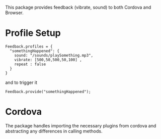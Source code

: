 This package provides feedback (vibrate, sound) to both Cordova and Browser.

# Profile Setup

    Feedback.profiles = {
      "somethingHappened": {
        sound: "/sounds/playSomething.mp3",
        vibrate: [500,50,500,50,100] ,
        repeat : false
      }
    }

and to trigger it 

    Feedback.provide("somethingHappened");

# Cordova
The package handles importing the necessary plugins from cordova and abstracting any differences in calling methods.

